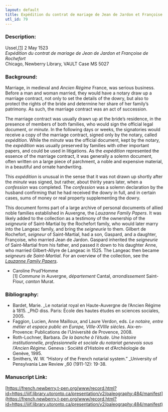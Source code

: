```yaml
---
layout: default
title: Expédition du contrat de mariage de Jean de Jardon et Françoise de Rochefort
utl_id: 79
---
```


### Description:

Ussel,<a id="_ftnref1">[[1]](#_ftn1)</a> 2 May 1523<br>
_Expédition du contrat de mariage de Jean de Jardon et Françoise de Rochefort_<br>
Chicago, Newberry Library, VAULT Case MS 5027

### Background:

Marriage, in medieval and _Ancien Régime_ France, was serious business. Before a man and woman married, they would have a notary draw up a marriage contract, not only to set the details of the dowry, but also to protect the rights of the bride and determine her share of her family’s patrimony. As such, the marriage contract was an act of succession.

The marriage contract was usually drawn up at the bride’s residence, in the presence of members of both families, who would sign the official legal document, or _minute_. In the following days or weeks, the signatories would receive a copy of the marriage contract, signed only by the notary, called _expédition_. While the _minute_ was the official document, kept by the notary, the _expédition_ was usually preserved by families with other important papers, and could be used in litigations. As the _expédition_ represented the essence of the marriage contract, it was generally a solemn document, often written on a large piece of parchment, a noble and expensive material, in a beautiful and ornate handwriting.

This _expédition_ is unusual in the sense that it was not drawn up shortly after the _minute_ was signed, but rather, about thirity years later, when a _confession_ was completed. The _confession_ was a solemn declaration by the husband confirming that he had received the dowry in full, and in certain cases, sums of money or real property supplementing the dowry.

This document forms part of a large archive of personal documents of allied noble families established in Auvergne, the _Lauzanne Family Papers_. It was likely added to the collection as a testimony of the ownership of the _seigneurie_ of Saint-Martial by the Rochefort family, who would later marry into the Langeac family, and bring the _seigneurie_ to them. Gilbert de Rochefort, _seigneur_ of Saint-Martial, had a son, Gaspard, and a daughter, Françoise, who married Jean de Jardon. Gaspard inherited the _seigneurie_ of Saint-Martial from his father, and passed it down to his daughter Anne, who married Gilbert-Allyre de Langeac in 1525. The Langeac then became _seigneurs de Saint-Martial_. For an overview of the collection, see the <a href="http://newberry.org/lauzanne-family-papers">_Lauzanne Family Papers_</a>.

- Caroline Prud’Homme<br>
<a id="_ftn1">[1]</a> _Commune_ in Auvergne, _département_ Cantal, _arrondissement_ Saint-Flour, _canton_ Murat.

### Bibliography:

- Bardet, Marie. _Le notariat royal en Haute-Auvergne de l’Ancien Régime à 1815. _PhD diss. Paris: École des hautes études en sciences sociales, 2005.
- Faggion, Lucien, Anne Mailloux, and Laure Verdon, eds. _Le notaire, entre métier et espace public en Europe, VIIIe-XVIIIe siècles_. Aix-en-Provence: Publications de l’Université de Provence, 2008.
- Roth-Lochner, Barbara. _De la banche à l’étude. Une histoire institutionnelle, professionnelle et sociale du notariat genevois sous l’Ancien Régime_. Geneva : Société d’Histoire et d’Archéologie de Genève, 1995.
- Smithers, W. W. “History of the French notarial system.” _University of Pensylvania Law Review _60 (1911-12): 19-38.

### Manuscript Link:

[https://french.newberry.t-pen.org/www/record.html?id=https://iiif.library.utoronto.ca/presentation/v2/paleography:484/manifest](https://french.newberry.t-pen.org/www/record.html?id=https://iiif.library.utoronto.ca/presentation/v2/paleography:484/manifest)
